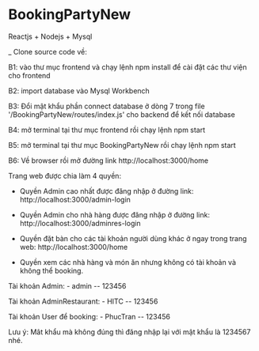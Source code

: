 # BookingPartyNew
Reactjs + Nodejs + Mysql

_ Clone source code về: 

B1: vào thư mục frontend và chạy lệnh npm install để cài đặt các thư viện cho frontend

B2: import database vào Mysql Workbench 

B3: Đổi mật khẩu phần connect database ở dòng 7 trong file '/BookingPartyNew/routes/index.js' cho backend để kết nối database

B4: mở terminal tại thư mục frontend rồi chạy lệnh npm start
   
B5: mở terminal tại thư mục BookingPartyNew rồi chạy lệnh npm start
    
B6: Về browser rồi mở đường link http://localhost:3000/home


Trang web được chia làm 4 quyền:

- Quyền Admin cao nhất được đăng nhập ở đường link: http://localhost:3000/admin-login

- Quyền Admin cho nhà hàng được đăng nhập ở đường link: http://localhost:3000/adminres-login

- Quyền đặt bàn cho các tài khoản người dùng khác ở ngay trong trang web: http://localhost:3000/home

- Quyền xem các nhà hàng và món ăn nhưng không có tài khoản và không thể booking.

Tài khoản Admin: - admin -- 123456

Tài khoản AdminRestaurant: - HITC -- 123456

Tài khoản User để booking: - PhucTran -- 123456

Lưu ý: Mât khẩu mà không đúng thì đăng nhập lại với mật khẩu là 1234567 nhé.
